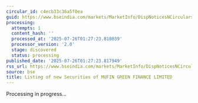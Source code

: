 ```yaml
---
circular_id: c4ecb33c36a5f0ea
guid: https://www.bseindia.com/markets/MarketInfo/DispNoticesNCirculars.aspx?Noticeid={E89B3D3B-4FE2-4FA9-99A9-9C46713075BB}&noticeno=20250725-17&dt=07/25/2025&icount=17&totcount=69&flag=0
processing:
  attempts: 1
  content_hash: ''
  processed_at: '2025-07-26T01:27:23.818039'
  processor_version: '2.0'
  stage: discovered
  status: processing
published_date: '2025-07-26T01:27:23.817949'
rss_url: https://www.bseindia.com/markets/MarketInfo/DispNoticesNCirculars.aspx?Noticeid={E89B3D3B-4FE2-4FA9-99A9-9C46713075BB}&noticeno=20250725-17&dt=07/25/2025&icount=17&totcount=69&flag=0
source: bse
title: Listing of new Securities of MUFIN GREEN FINANCE LIMITED
---
```


Processing in progress...